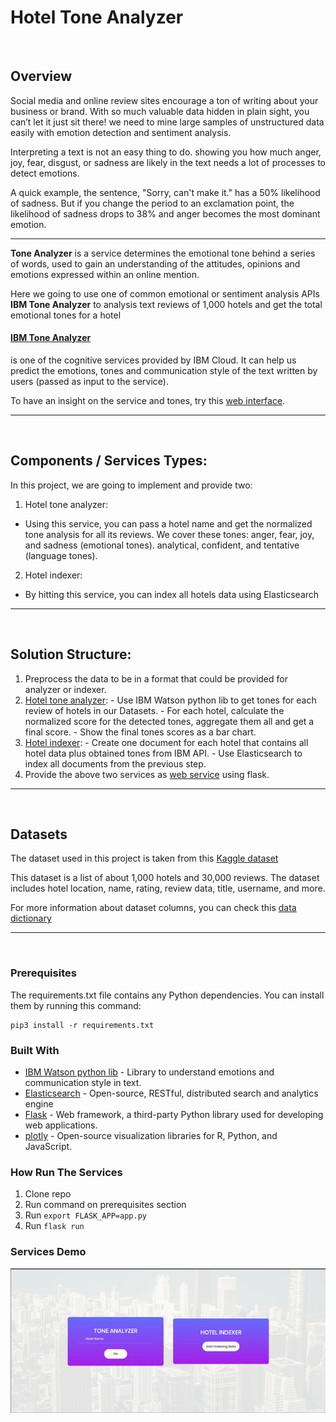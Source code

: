 # Hotel Tone Analyzer

<br>

## Overview

Social media and online review sites encourage a ton of writing about your business or brand. With so much valuable data hidden in plain sight, you can’t let it just sit there! we need to mine large samples of unstructured data easily with emotion detection and sentiment analysis.

Interpreting a text is not an easy thing to do.  showing you how much anger, joy, fear, disgust, or sadness are likely in the text needs a lot of processes to detect emotions.

A quick example, the sentence, "Sorry, can't make it." has a 50% likelihood of sadness. But if you change the period to an exclamation point, the likelihood of sadness drops to 38% and anger becomes the most dominant emotion.

----
**Tone Analyzer** is a service determines the emotional tone behind a series of words, used to gain an understanding of the attitudes, opinions and emotions expressed within an online mention.


Here we going to use one of common emotional or sentiment analysis APIs **IBM Tone Analyzer** to analysis text reviews of 1,000 hotels and get the total emotional tones for a hotel

#### [IBM Tone Analyzer](https://www.ibm.com/watson/services/tone-analyzer/)
is one of the cognitive services provided by IBM Cloud. It can help us predict the emotions, tones and communication style of the text written by users (passed as input to the service).

To have an insight on the service and tones, try this [web interface](https://tone-analyzer-demo.ng.bluemix.net/).

---
<br>

## Components / Services Types:
In this project, we are going to implement and provide two:
1. Hotel tone analyzer:
  - Using this service, you can pass a hotel name and get the normalized tone analysis for all its reviews. We cover these tones: anger, fear, joy, and sadness (emotional tones). analytical, confident, and tentative (language tones).
2. Hotel indexer:
  - By hitting this service, you can index all hotels data using Elasticsearch
---
<br>

## Solution Structure:
1. Preprocess the data to be in a format that could be provided for analyzer or indexer.
  2. [Hotel tone analyzer]():
    - Use IBM Watson python lib to get tones for each review of hotels in our Datasets.
    - For each hotel, calculate the normalized score for the detected tones, aggregate them all and get a final score.
    - Show the final tones scores as a bar chart.
  3. [Hotel indexer]():
    - Create one document for each hotel that contains all hotel data plus obtained tones from IBM API.
    - Use Elasticsearch to index all documents from the previous step.
4. Provide the above two services as [web service]() using flask.


---
<br>

## Datasets
The dataset used in this project is taken from this [Kaggle dataset](https://www.kaggle.com/datafiniti/hotel-reviews#7282_1.csv)

This dataset is a list of about 1,000 hotels and 30,000 reviews. The dataset includes hotel location, name, rating, review data, title, username, and more.

For more information about dataset columns, you can check this [data dictionary](https://developer.datafiniti.co/docs/business-data-schema)

----
<br>

### Prerequisites
The requirements.txt file contains any Python dependencies. You can install them by running this command:

```
pip3 install -r requirements.txt
```

### Built With

- [IBM Watson python lib](https://pypi.org/project/ibm-watson/) - Library to understand emotions and communication style in text.
- [Elasticsearch](https://www.elastic.co/products/elasticsearch) - Open-source, RESTful, distributed search and analytics engine
- [Flask](https://flask-doc.readthedocs.io/en/latest/)  - Web framework, a third-party Python library used for developing web applications.
- [plotly](https://pypi.org/project/plotly/) - Open-source visualization libraries for R, Python, and JavaScript.

### How Run The Services
1. Clone repo
2. Run command on prerequisites section
3. Run `export FLASK_APP=app.py`
4. Run `flask run`



### Services Demo
![Alt Text](code/flask-app/static/images/demo.gif)
